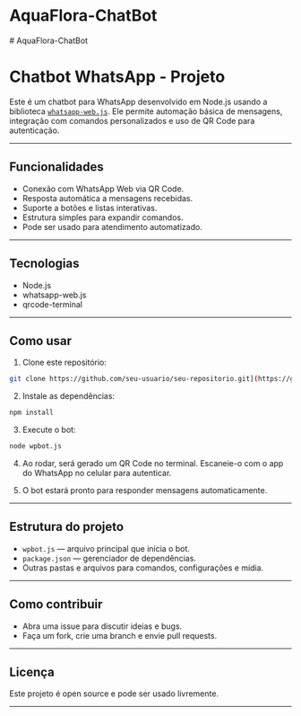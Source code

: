 ﻿# AquaFlora-ChatBot
﻿# AquaFlora-ChatBot

# Chatbot WhatsApp - Projeto

Este é um chatbot para WhatsApp desenvolvido em Node.js usando a biblioteca [`whatsapp-web.js`](https://github.com/pedroslopez/whatsapp-web.js). Ele permite automação básica de mensagens, integração com comandos personalizados e uso de QR Code para autenticação.

---

## Funcionalidades

* Conexão com WhatsApp Web via QR Code.
* Resposta automática a mensagens recebidas.
* Suporte a botões e listas interativas.
* Estrutura simples para expandir comandos.
* Pode ser usado para atendimento automatizado.

---

## Tecnologias

* Node.js
* whatsapp-web.js
* qrcode-terminal

---

## Como usar

1. Clone este repositório:

```bash
git clone https://github.com/seu-usuario/seu-repositorio.git](https://github.com/errinhopog/Aquaflora-ChatBot
```

2. Instale as dependências:

```bash
npm install
```

3. Execute o bot:

```bash
node wpbot.js
```

4. Ao rodar, será gerado um QR Code no terminal. Escaneie-o com o app do WhatsApp no celular para autenticar.

5. O bot estará pronto para responder mensagens automaticamente.

---

## Estrutura do projeto

* `wpbot.js` — arquivo principal que inicia o bot.
* `package.json` — gerenciador de dependências.
* Outras pastas e arquivos para comandos, configurações e mídia.

---

## Como contribuir

* Abra uma issue para discutir ideias e bugs.
* Faça um fork, crie uma branch e envie pull requests.

---

## Licença

Este projeto é open source e pode ser usado livremente.

---

